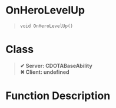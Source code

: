 # OnHeroLevelUp
> `void OnHeroLevelUp()`
# Class
> __✔ Server: CDOTABaseAbility__  
> __✖ Client: undefined__  
# Function Description


